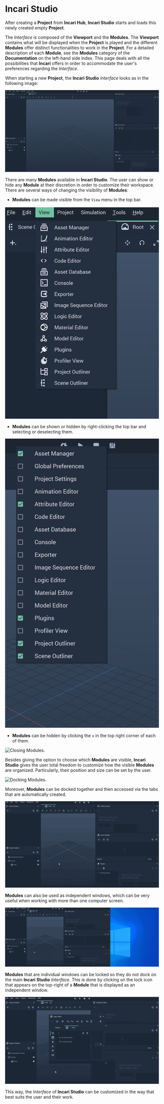 # Incari Studio

After creating a **Project** from **Incari Hub**, **Incari Studio** starts and loads this newly created empty **Project**.

The *Interface* is composed of the **Viewport** and the **Modules**. The **Viewport** contains what will be displayed when the **Project** is played and the different **Modules** offer distinct functionalities to work in the **Project**. For a detailed description of each **Module**, see the **Modules** category of the **Documentation** on the left-hand side index. This page deals with all the possibilities that **Incari** offers in order to accommodate the user's preferences regarding the *Interface*.  

When starting a new **Project**, the **Incari Studio** *Interface* looks as in the following image:

![Incari Studio Project on start](../../.gitbook/assets/incaristudioonstart.png)

There are many **Modules** available in **Incari Studio**. The user can show or hide any **Module** at their discretion in order to customize their workspace. There are several ways of changing the visibility of **Modules**:

* **Modules** can be made visible from the `View` menu in the top bar.

![Drop-down Menu from View.](../../.gitbook/assets/module2.png)

* **Modules** can be shown or hidden by right-clicking the top bar and selecting or deselecting them.

![Drop-down Menu by right-clicking.](../../.gitbook/assets/module3.png)

* **Modules** can be hidden by clicking the `x` in the top right corner of each of them.

![Closing Modules.](../../.gitbook/assets/Studio_ClosingModules3.gif)


Besides giving the option to choose which **Modules** are visible, **Incari Studio** gives the user total freedom to customize how the visible **Modules** are organized. Particularly, their position and size can be set by the user.

![Docking Modules.](../../.gitbook/assets/Studio_DockingModules3.gif)

Moreover, **Modules** can be docked together and then accessed via the tabs that are automatically created.

![Docking Modules together.](../../.gitbook/assets/Studio_TabsModules3.gif)

**Modules** can also be used as independent windows, which can be very useful when working with more than one computer screen.

![Module as an independent window.](../../.gitbook/assets/Studio_IndependentModule3.gif)

**Modules** that are individual windows can be locked so they do not dock on the main **Incari Studio** *Interface*. This is done by clicking on the lock icon that appears on the top-right of a **Module** that is displayed as an independent window.

![Locked Module.](../../.gitbook/assets/Studio_LockedModule3.gif)

This way, the *Interface* of **Incari Studio** can be customized in the way that best suits the user and their work.